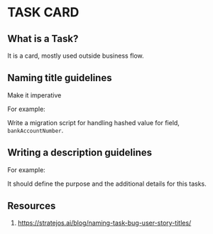 # TASK CARD

## What is a Task?
It is a card, mostly used outside business flow.

## Naming title guidelines
Make it imperative

For example:

Write a migration script for handling hashed value for field, `bankAccountNumber`.

## Writing a description guidelines
For example:

It should define the purpose and the additional details for this tasks.

## Resources
1. https://stratejos.ai/blog/naming-task-bug-user-story-titles/